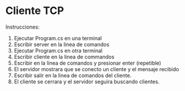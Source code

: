 # Cliente TCP
Instrucciones:
1. Ejecutar Program.cs en una terminal
2. Escribir server en la linea de comandos
3. Ejecutar Program.cs en otra terminal
4. Escribir cliente en la linea de commandos
5. Escribir en la linea de comandos y presionar enter (repetible)
6. El servidor mostrara que se conecto un cliente y el mensaje recibido
7. Escribir salir en la linea de comandos del cliente.
8. El cliente se cerrara y el servidor seguira buscando clientes.